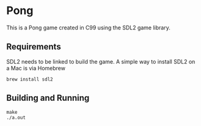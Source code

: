# Pong
This is a Pong game created in C99 using the SDL2 game library.

## Requirements
SDL2 needs to be linked to build the game. A simple way to install SDL2 on a Mac is via Homebrew
```shell
brew install sdl2
```

## Building and Running
```shell
make
./a.out
```
